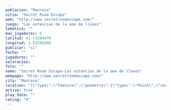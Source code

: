 ```yaml
---
poblacion: "Manresa"
sitio: "Secret Room Escape"
web: "http://www.secretroomescape.com/"
juego: "Las estancias de la ama de llaves"
tematica: ""
max_jugadores: 6
latitud: 41.73204470
longitud: 1.82591680
publicar: "si"
fecha: ""
jugadores: ""
valoracion: 
foto: ""
name: "Secret Room Escape-Las estancias de la ama de llaves"
webpage: "http://www.secretroomescape.com/"
city: "Manresa"
location: "{\"type\":\"Feature\",\"geometry\":{\"type\":\"Point\",\"coordinates\":[41.7320447,1.8259168]}}"
active: true
play_date: ""
rating: "0"
---
```

